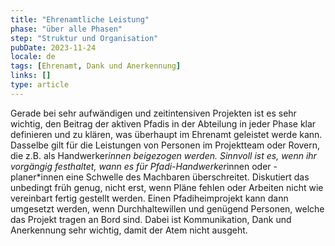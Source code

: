 ```yaml
---
title: "Ehrenamtliche Leistung"
phase: "über alle Phasen"
step: "Struktur und Organisation"
pubDate: 2023-11-24
locale: de
tags: [Ehrenamt, Dank und Anerkennung]
links: []
type: article
---
```


Gerade bei sehr aufwändigen und zeitintensiven Projekten ist es sehr wichtig, den Beitrag der aktiven Pfadis in der Abteilung in jeder Phase klar definieren und zu klären, was überhaupt im Ehrenamt geleistet werde kann. Dasselbe gilt für die Leistungen von Personen im Projektteam oder Rovern, die z.B. als Handwerker*innen beigezogen werden. Sinnvoll ist es, wenn ihr vorgängig festhaltet, wann es für Pfadi-Handwerker*innen oder -planer*innen eine Schwelle des Machbaren überschreitet. Diskutiert das unbedingt früh genug, nicht erst, wenn Pläne fehlen oder Arbeiten nicht wie vereinbart fertig gestellt werden.
Einen Pfadiheimprojekt kann dann umgesetzt werden, wenn Durchhaltewillen und genügend Personen, welche das Projekt tragen an Bord sind. Dabei ist Kommunikation, Dank und Anerkennung sehr wichtig, damit der Atem nicht ausgeht.
